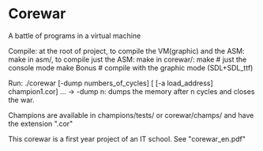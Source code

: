 Corewar
=======

A battle of programs in a virtual machine


Compile:
  at the root of project, to compile the VM(graphic) and the ASM:
    make
  in asm/, to compile just the ASM:
    make
  in corewar/:
    make # just the console mode
    make Bonus # compile with the graphic mode (SDL+SDL_ttf)
    
Run:
  ./corewar [-dump numbers_of_cycles] [ [-a load_address] champion1.cor] ...
    -> -dump n: dumps the memory after n cycles and closes the war.
    
Champions are available in champions/tests/ or corewar/champs/ and have the extension ".cor"


This corewar is a first year project of an IT school. See "corewar_en.pdf"
